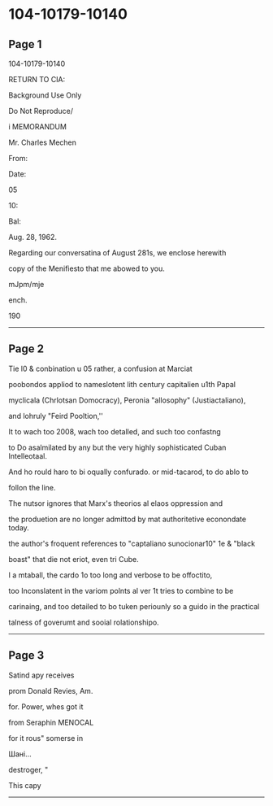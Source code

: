 # 104-10179-10140

## Page 1

104-10179-10140

RETURN TO CIA:

Background Use Only

Do Not Reproduce/

i MEMORANDUM

Mr. Charles Mechen

From:

Date:

05

10:

Bal:

Aug. 28, 1962.

Regarding our conversatina of August 281s, we enclose herewith

copy of the Menifiesto that me abowed to you.

mJpm/mje

ench.

190

---

## Page 2

Tie l0 & conbination u 05 rather, a confusion at Marciat

poobondos appliod to nameslotent lith century capitalien u1th Papal

myclicala (Chrlotsan Domocracy), Peronia "allosophy" (Justiactaliano),

and lohruly "Feird Pooltion,''

It to wach too 2008, wach too detalled, and such too confastng

to Do asalmilated by any but the very highly sophisticated Cuban Intelleotaal.

And ho rould haro to bi oqually confurado. or mid-tacarod, to do ablo to

follon the line.

The nutsor ignores that Marx's theorios al elaos oppression and

the produetion are no longer admittod by mat authoritetive econondate today.

the author's froquent references to "captaliano sunocionar10" 1e & "black

boast" that die not eriot, even tri Cube.

I a mtaball, the cardo 1o too long and verbose to be offoctito,

too Inconslatent in the variom polnts al ver 1t tries to combine to be

carinaing, and too detailed to bo tuken periounly so a guido in the practical

talness of goverumt and sooial rolationshipo.

---

## Page 3

Satind apy receives

prom Donald Revies, Am.

for. Power, whes got it

from Seraphin MENOCAL

for it rous" somerse in

Шані...

destroger, "

This capy

---


